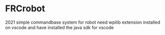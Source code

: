 # FRCrobot
2021 simple commandbase system for robot
need wpilib extension installed on vscode and have installed the java sdk for vscode
